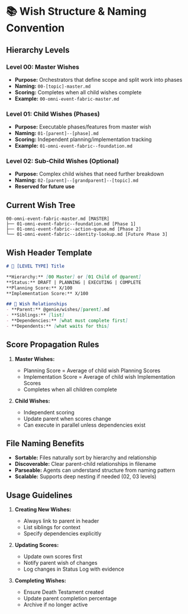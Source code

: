 # 📚 Wish Structure & Naming Convention

## Hierarchy Levels

### Level 00: Master Wishes
- **Purpose:** Orchestrators that define scope and split work into phases
- **Naming:** `00-[topic]-master.md`
- **Scoring:** Completes when all child wishes complete
- **Example:** `00-omni-event-fabric-master.md`

### Level 01: Child Wishes (Phases)
- **Purpose:** Executable phases/features from master wish
- **Naming:** `01-[parent]--[phase].md`
- **Scoring:** Independent planning/implementation tracking
- **Example:** `01-omni-event-fabric--foundation.md`

### Level 02: Sub-Child Wishes (Optional)
- **Purpose:** Complex child wishes that need further breakdown
- **Naming:** `02-[parent]--[grandparent]--[topic].md`
- **Reserved for future use**

## Current Wish Tree

```
00-omni-event-fabric-master.md [MASTER]
├── 01-omni-event-fabric--foundation.md [Phase 1]
├── 01-omni-event-fabric--action-queue.md [Phase 2]
└── 01-omni-event-fabric--identity-lookup.md [Future Phase 3]
```

## Wish Header Template

```markdown
# 🧞 [LEVEL TYPE] Title

**Hierarchy:** [00 Master] or [01 Child of @parent]
**Status:** DRAFT | PLANNING | EXECUTING | COMPLETE
**Planning Score:** X/100
**Implementation Score:** X/100

## 🔗 Wish Relationships
- **Parent:** @genie/wishes/[parent].md
- **Siblings:** [list]
- **Dependencies:** [what must complete first]
- **Dependents:** [what waits for this]
```

## Score Propagation Rules

1. **Master Wishes:**
   - Planning Score = Average of child wish Planning Scores
   - Implementation Score = Average of child wish Implementation Scores
   - Completes when all children complete

2. **Child Wishes:**
   - Independent scoring
   - Update parent when scores change
   - Can execute in parallel unless dependencies exist

## File Naming Benefits

- **Sortable:** Files naturally sort by hierarchy and relationship
- **Discoverable:** Clear parent-child relationships in filename
- **Parseable:** Agents can understand structure from naming pattern
- **Scalable:** Supports deep nesting if needed (02, 03 levels)

## Usage Guidelines

1. **Creating New Wishes:**
   - Always link to parent in header
   - List siblings for context
   - Specify dependencies explicitly

2. **Updating Scores:**
   - Update own scores first
   - Notify parent wish of changes
   - Log changes in Status Log with evidence

3. **Completing Wishes:**
   - Ensure Death Testament created
   - Update parent completion percentage
   - Archive if no longer active